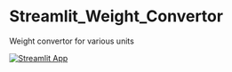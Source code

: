 # Streamlit_Weight_Convertor
Weight convertor for various units

[![Streamlit App](https://static.streamlit.io/badges/streamlit_badge_black_white.svg)](https://mdefab-streamlit-weight-convertor-main-tmckk1.streamlit.app)
